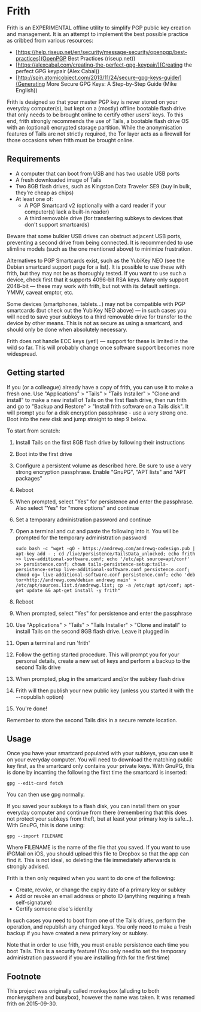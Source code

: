 Frith
=====

Frith is an EXPERIMENTAL offline utility to simplify PGP public key creation and management. It is an attempt to implement the best possible practice as cribbed from various resources:

* [https://help.riseup.net/en/security/message-security/openpgp/best-practices](OpenPGP Best Practices (riseup.net))
* [https://alexcabal.com/creating-the-perfect-gpg-keypair/](Creating the perfect GPG keypair (Alex Cabal))
* [http://spin.atomicobject.com/2013/11/24/secure-gpg-keys-guide/](Generating More Secure GPG Keys: A Step-by-Step Guide (Mike English))

Frith is designed so that your master PGP key is never stored on your everyday computer(s), but kept on a (mostly) offline bootable flash drive that only needs to be brought online to certify other users' keys. To this end, frith strongly recommends the use of Tails, a bootable flash drive OS with an (optional) encrypted storage partition. While the anonymisation features of Tails are not strictly required, the Tor layer acts as a firewall for those occasions when frith must be brought online.

Requirements
------------

* A computer that can boot from USB and has two usable USB ports
* A fresh downloaded image of Tails
* Two 8GB flash drives, such as Kingston Data Traveler SE9 (buy in bulk, they're cheap as chips)
* At least one of:
    * A PGP Smartcard v2 (optionally with a card reader if your computer(s) lack a built-in reader)
    * A third removable drive (for transferring subkeys to devices that don't support smartcards)

Beware that some bulkier USB drives can obstruct adjacent USB ports, preventing a second drive from being connected. It is recommended to use slimline models (such as the one mentioned above) to minimize frustration.

Alternatives to PGP Smartcards exist, such as the YubiKey NEO (see the Debian smartcard support page for a list). It is possible to use these with frith, but they may not be as thoroughly tested. If you want to use such a device, check first that it supports 4096-bit RSA keys. Many only support 2048-bit — these may work with frith, but not with its default settings. YMMV, caveat emptor, etc.

Some devices (smartphones, tablets...) may not be compatible with PGP smartcards (but check out the YubiKey NEO above) — in such cases you will need to save your subkeys to a third removable drive for transfer to the device by other means. This is not as secure as using a smartcard, and should only be done when absolutely necessary.

Frith does not handle ECC keys (yet!) — support for these is limited in the wild so far. This will probably change once software support becomes more widespread.

Getting started
---------------

If you (or a colleague) already have a copy of frith, you can use it to make a fresh one. Use "Applications" > "Tails" > "Tails Installer" > "Clone and install" to make a new install of Tails on the first flash drive, then run frith and go to "Backup and Restore" > "Install frith software on a Tails disk". It will prompt you for a disk encryption passphrase - use a very strong one. Boot into the new disk and jump straight to step 9 below.

To start from scratch:

1. Install Tails on the first 8GB flash drive by following their instructions
1. Boot into the first drive
1. Configure a persistent volume as described here. Be sure to use a very strong encryption passphrase. Enable "GnuPG", "APT lists" and "APT packages"
1. Reboot
1. When prompted, select "Yes" for persistence and enter the passphrase. Also select "Yes" for "more options" and continue
1. Set a temporary administration password and continue
1. Open a terminal and cut and paste the following into it. You will be prompted for the temporary administration password

	```
	sudo bash -c "wget -qO - https://andrewg.com/andrewg-codesign.pub | apt-key add - ; cd /live/persistence/TailsData_unlocked; echo frith >> live-additional-software.conf; echo '/etc/apt source=apt/conf' >> persistence.conf; chown tails-persistence-setup:tails-persistence-setup live-additional-software.conf persistence.conf; chmod og= live-additional-software.conf persistence.conf; echo 'deb tor+http://andrewg.com/debian andrewg main' > /etc/apt/sources.list.d/andrewg.list; cp -a /etc/apt apt/conf; apt-get update && apt-get install -y frith"
	```
1. Reboot
1. When prompted, select "Yes" for persistence and enter the passphrase
1. Use "Applications" > "Tails" > "Tails Installer" > "Clone and install" to install Tails on the second 8GB flash drive. Leave it plugged in
1. Open a terminal and run 'frith'
1. Follow the getting started procedure. This will prompt you for your personal details, create a new set of keys and perform a backup to the second Tails drive
1. When prompted, plug in the smartcard and/or the subkey flash drive
1. Frith will then publish your new public key (unless you started it with the --nopublish option)
1. You're done!

Remember to store the second Tails disk in a secure remote location.

Usage
-----

Once you have your smartcard populated with your subkeys, you can use it on your everyday computer. You will need to download the matching public key first, as the smartcard only contains your private keys. With GnuPG, this is done by incanting the following the first time the smartcard is inserted:

```
gpg --edit-card fetch
```

You can then use gpg normally.

If you saved your subkeys to a flash disk, you can install them on your everyday computer and continue from there (remembering that this does not protect your subkeys from theft, but at least your primary key is safe...). With GnuPG, this is done using:

```
gpg --import FILENAME
```

Where FILENAME is the name of the file that you saved. If you want to use iPGMail on iOS, you should upload this file to Dropbox so that the app can find it. This is not ideal, so deleting the file immediately afterwards is strongly advised.

Frith is then only required when you want to do one of the following:

* Create, revoke, or change the expiry date of a primary key or subkey
* Add or revoke an email address or photo ID (anything requiring a fresh self-signature)
* Certify someone else's identity

In such cases you need to boot from one of the Tails drives, perform the operation, and republish any changed keys. You only need to make a fresh backup if you have created a new primary key or subkey.

Note that in order to use frith, you must enable persistence each time you boot Tails. This is a security feature! (You only need to set the temporary administration password if you are installing frith for the first time)

Footnote
--------

This project was originally called monkeybox (alluding to both monkeysphere and busybox), however the name was taken. It was renamed frith on 2015-09-30. 

